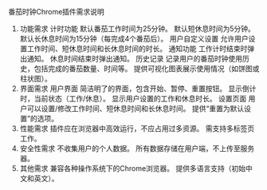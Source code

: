 番茄时钟Chrome插件需求说明
1. 功能需求
计时功能
默认番茄工作时间为25分钟。
默认短休息时间为5分钟。
默认长休息时间为15分钟（每完成4个番茄后）。
用户自定义设置
允许用户设置工作时间、短休息时间和长休息时间的时长。
通知功能
工作计时结束时弹出通知。
休息时间结束时弹出通知。
历史记录
记录用户的番茄时钟使用历史，包括完成的番茄数量、时间等。
提供可视化图表展示使用情况（如饼图或柱状图）。
2. 界面需求
用户界面
简洁明了的界面，包含开始、暂停、重置按钮。
显示倒计时，当前状态（工作/休息）。
显示用户设置的工作和休息时长。
设置页面
用户可以设置/修改工作时间、短休息时间和长休息时间。
提供“重置为默认设置”的选项。
3. 性能需求
插件应在浏览器中高效运行，不应占用过多资源。
需支持多标签页工作。
4. 安全性需求
不收集用户的个人数据。
所有数据存储在用户端，不上传至服务器。
5. 其他需求
兼容各种操作系统下的Chrome浏览器。
提供多语言支持（初始中文和英文）。